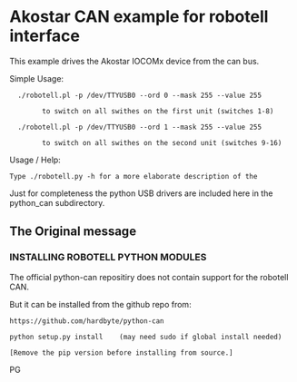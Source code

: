 # Akostar CAN example for robotell interface

  This example drives the Akostar IOCOMx device from the can bus.

  Simple Usage:

      ./robotell.pl -p /dev/TTYUSB0 --ord 0 --mask 255 --value 255

            to switch on all swithes on the first unit (switches 1-8)

      ./robotell.pl -p /dev/TTYUSB0 --ord 1 --mask 255 --value 255

            to switch on all swithes on the second unit (switches 9-16)

  Usage / Help:

    Type ./robotell.py -h for a more elaborate description of the



 Just for completeness the python USB drivers are included here in the python_can
 subdirectory.


## The Original message

### INSTALLING ROBOTELL PYTHON MODULES

  The official python-can repositiry does not contain support for the robotell CAN.

But it can be installed from the github repo from:

    https://github.com/hardbyte/python-can

    python setup.py install    (may need sudo if global install needed)

    [Remove the pip version before installing from source.]

PG


